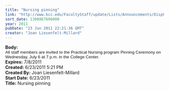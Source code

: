 ```yaml
---
title: "Nursing pinning"
link: "http://www.kcc.edu/FacultyStaff/update/Lists/Announcements/DispForm.aspx?ID=363"
sort_date: 1308867696000
year: 2011
pubDate: "23 Jun 2011 22:21:36 GMT"
creator: "Joan Liesenfelt-Millard"
---
```


<div><b>Body:</b> <div class=ExternalClassDAC9D28F342A43AAB8A3ADAAB5F01540><div><span style="font-family:'Arial','sans-serif';font-size:10pt">All staff members are invited to the Practical Nursing program Pinning Ceremony on Wednesday, July 6 at 7 p.m. in the College Center.</span></div></div></div>
<div><b>Expires:</b> 7/8/2011</div>
<div><b>Created:</b> 6/23/2011 5:21 PM</div>
<div><b>Created By:</b> Joan Liesenfelt-Millard</div>
<div><b>Start Date:</b> 6/23/2011</div>
<div><b>Title:</b> Nursing pinning</div>
